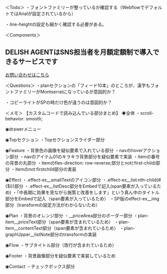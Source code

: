 ＜Todo＞
・フォントファミリーが整っているか確認する（WebflowでデフォルトではArialが設定されているから）

・line-heightの設定も細かく確認する必要がある。




＜Components＞
<h2 class="section__title feature__title">DELISH AGENTは<span class="section__title--orange">SNS担当者を月額定額制で</span>導入できるサービスです</h2>

<a href="#" class="cta__btn"><span class="cta__btn--text">お問い合わせはこちら</span></a>

＜Questions＞
・planセクションの「フィード10本」のところが、漢字もフォントファミリーがMontserratになっているが意図的か？

・コピーライトがSPの時だけ色が違うのは意図的か？


＜メモ＞
【カスタムコードで読み込んでいる部分まとめ】
◉全体
・scroll-behavior: smooth;

◉drawerメニュー

◉Topセクション
・Topセクションスライダー部分

◉Feature
・背景色の画像を疑似要素で入れている部分
・navのhoverアクション部分
・navのアイテム01のキラキラ背景部分を疑似要素で実装
・itemの番号の背景の丸部分
・itemのflex-direction: row-reverse;部分とnot(:first-child)部分
・itemのnot:firstchild部分の実装


◉Effect
・.effect-ex__smallTextのアイコン部分
・.effect-ex__list:nth-child(#{$i})部分
・.effect-ex__listDesc部分をEmbedで記入(span要素が入っているため)
・「中長期に効果を見ながら施策と改善をします」という真ん中のタイトル部分をEmbedで記入（span要素が入っているため）
・SP版のeffect-ex__img部分（transformの設定方法がわからないため）


◉Plan
・背景のオレンジ部分
・__priceArea部分のボーダー部分
・plan-item__priceText部分（span要素が含まれているため）
・plan-item__contentText部分（span要素が含まれているため）
・plan-graphUpper__listNote部分のtransformの実装


◉Flow
・サブタイトル部分（改行が含まれているため）


◉Footer
・背景画像部分を疑似要素で実装しているため


◉Contact
・チェックボックス部分
